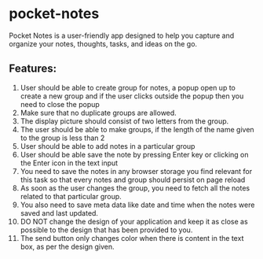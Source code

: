 # pocket-notes
 Pocket Notes is a user-friendly app designed to help you capture and organize your notes, thoughts, tasks, and ideas on the go.


## Features:
1.	User should be able to create group for notes, a popup open up to create a new group and if the user clicks outside the popup then you need to close the popup
2.	Make sure that no duplicate groups are allowed.
3.	The display picture should consist of two letters from the group.
4.	The user should be able to make groups, if the length of the name given to the group is less than 2
5.	User should be able to add notes in a particular group
6.	User should be able save the note by pressing Enter key or clicking on the Enter icon in the text input
7.	You need to save the notes in any browser storage you find relevant for this task so that every notes and group should persist on page reload
8.	As soon as the user changes the group, you need to fetch all the notes related to that particular group.
9.	You also need to save meta data like date and time when the notes were saved and last updated.
10.	DO NOT change the design of your application and keep it as close as possible to the design that has been provided to you. 
11.	The send button only changes color when there is content in the text box, as per the design given. 
